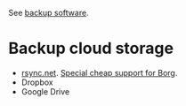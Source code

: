 See [backup software](backup-software.md).

# Backup cloud storage

* [rsync.net](https://www.rsync.net).
  [Special cheap support for Borg](https://www.rsync.net/products/borg.html).
* Dropbox
* Google Drive
